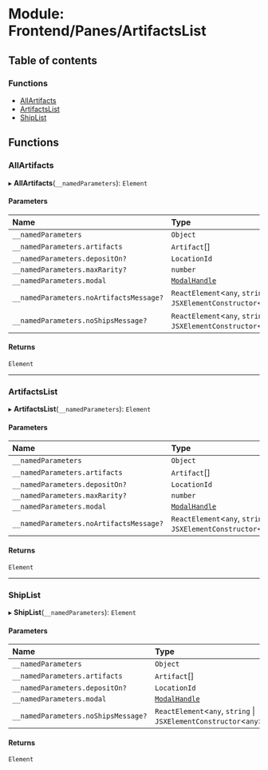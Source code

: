 # Module: Frontend/Panes/ArtifactsList

## Table of contents

### Functions

- [AllArtifacts](Frontend_Panes_ArtifactsList.md#allartifacts)
- [ArtifactsList](Frontend_Panes_ArtifactsList.md#artifactslist)
- [ShipList](Frontend_Panes_ArtifactsList.md#shiplist)

## Functions

### AllArtifacts

▸ **AllArtifacts**(`__namedParameters`): `Element`

#### Parameters

| Name                                    | Type                                                                   |
| :-------------------------------------- | :--------------------------------------------------------------------- |
| `__namedParameters`                     | `Object`                                                               |
| `__namedParameters.artifacts`           | `Artifact`[]                                                           |
| `__namedParameters.depositOn?`          | `LocationId`                                                           |
| `__namedParameters.maxRarity?`          | `number`                                                               |
| `__namedParameters.modal`               | [`ModalHandle`](../interfaces/Frontend_Views_ModalPane.ModalHandle.md) |
| `__namedParameters.noArtifactsMessage?` | `ReactElement`<`any`, `string` \| `JSXElementConstructor`<`any`\>\>    |
| `__namedParameters.noShipsMessage?`     | `ReactElement`<`any`, `string` \| `JSXElementConstructor`<`any`\>\>    |

#### Returns

`Element`

---

### ArtifactsList

▸ **ArtifactsList**(`__namedParameters`): `Element`

#### Parameters

| Name                                    | Type                                                                   |
| :-------------------------------------- | :--------------------------------------------------------------------- |
| `__namedParameters`                     | `Object`                                                               |
| `__namedParameters.artifacts`           | `Artifact`[]                                                           |
| `__namedParameters.depositOn?`          | `LocationId`                                                           |
| `__namedParameters.maxRarity?`          | `number`                                                               |
| `__namedParameters.modal`               | [`ModalHandle`](../interfaces/Frontend_Views_ModalPane.ModalHandle.md) |
| `__namedParameters.noArtifactsMessage?` | `ReactElement`<`any`, `string` \| `JSXElementConstructor`<`any`\>\>    |

#### Returns

`Element`

---

### ShipList

▸ **ShipList**(`__namedParameters`): `Element`

#### Parameters

| Name                                | Type                                                                   |
| :---------------------------------- | :--------------------------------------------------------------------- |
| `__namedParameters`                 | `Object`                                                               |
| `__namedParameters.artifacts`       | `Artifact`[]                                                           |
| `__namedParameters.depositOn?`      | `LocationId`                                                           |
| `__namedParameters.modal`           | [`ModalHandle`](../interfaces/Frontend_Views_ModalPane.ModalHandle.md) |
| `__namedParameters.noShipsMessage?` | `ReactElement`<`any`, `string` \| `JSXElementConstructor`<`any`\>\>    |

#### Returns

`Element`
